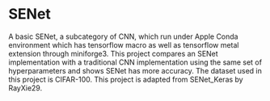 # SENet
A basic SENet, a subcategory of CNN, which run under Apple Conda environment which has tensorflow macro as well as tensorflow metal extension through miniforge3. This project compares an SENet implementation with a traditional CNN implementation using the same set of hyperparameters and shows SENet has more accuracy. The dataset used in this project is CIFAR-100.  This project is adapted from SENet_Keras by RayXie29.
